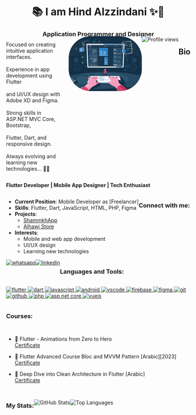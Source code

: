 
<h1 align="center">📚 I am Hind Alzzindani ✨👋</h1>
<h3 align="center">Application Programmer and Designer</h3>
<div style="display: flex; align-items: flex-start; margin-top: -20px; flex-wrap: wrap;">
  <!-- النص على اليسار -->
  <div style="flex: 1; max-width: 200px; text-align: left; margin-right: 20px;">
    <p>
      Focused on creating intuitive application interfaces. <br><br>
      Experience in app development using Flutter<br><br> 
      and UI/UX design with Adobe XD and Figma. <br><br>
      Strong skills in ASP.NET MVC Core, Bootstrap, 
      <br><br> Flutter, Dart, and responsive design. <br><br>
      Always evolving and learning new technologies... 🎲🎯  
    </p>
  </div>
  
  <div style="flex-shrink: 0;">
    <img alt="Coding" width="200" src="./dev.gif" style="border-radius: 60px; margin-top: 0;">
  </div>
  

<br>

<div align="left">
  <img src="https://komarev.com/ghpvc/?username=hindalzzindan" alt="Profile views" />
</div>




<br>


## Bio

**Flutter Developer | Mobile App Designer | Tech Enthusiast**

- **Current Position**: Mobile Developer as [Freelancer]
- **Skills**: Flutter, Dart, JavaScript, HTML, PHP, Figma
- **Projects**: 
  - [ShammkhApp](https://play.google.com/store/apps/details?id=com.awalnet.flutter_shammakh_ecom)
  - [Alhawi Store](https://play.google.com/store/apps/details?id=com.alhawi.active_ecommerce_flutter_app)
- **Interests**: 
  - Mobile and web app development
  - UI/UX design
  - Learning new technologies

### Connect with me:

  <a href="https://wa.me/775464411" target="_blank"> 
    <img src="https://www.vectorlogo.zone/logos/whatsapp/whatsapp-icon.svg" alt="whatsapp" width="40" height="40" />
  </a>
  <a href="https://www.linkedin.com/in/hind-alzzindani/" target="_blank"> 
    <img src="https://www.vectorlogo.zone/logos/linkedin/linkedin-icon.svg" alt="linkedin" width="40" height="40" />
  </a>

### Languages and Tools:

<p align="left">
  <a href="https://flutter.dev/" target="_blank">
    <img src="https://www.vectorlogo.zone/logos/flutterio/flutterio-icon.svg" alt="flutter" width="40" height="40" />
  </a>
  <a href="https://dart.dev" target="_blank">
    <img src="https://www.vectorlogo.zone/logos/dartlang/dartlang-icon.svg" alt="dart" width="40" height="40" />
  </a>
  <a href="https://www.javascript.com/" target="_blank">
    <img src="https://www.vectorlogo.zone/logos/javascript/javascript-icon.svg" alt="javascript" width="40" height="40" />
  </a>
  <a href="https://www.android.com/studio" target="_blank">
    <img src="https://camo.githubusercontent.com/e87a0bbc2ea533869deabc5775446f8a634e13dc84511323038eab5203ff40e5/68747470733a2f2f63646e2e6a7364656c6976722e6e65742f67682f64657669636f6e732f64657669636f6e2f69636f6e732f616e64726f696473747564696f2f616e64726f696473747564696f2d6f726967696e616c2e737667" alt="android" width="40" height="40" />
  </a>
  <a href="https://code.visualstudio.com/" target="_blank">
    <img src="https://www.vectorlogo.zone/logos/visualstudio_code/visualstudio_code-icon.svg" alt="vscode" width="40" height="40" />
  </a>
  <a href="https://firebase.google.com/" target="_blank">
    <img src="https://www.vectorlogo.zone/logos/firebase/firebase-icon.svg" alt="firebase" width="40" height="40" />
  </a>
  <a href="https://www.figma.com/" target="_blank">
    <img src="https://www.vectorlogo.zone/logos/figma/figma-icon.svg" alt="figma" width="40" height="40" />
  </a>
  <a href="https://git-scm.com/" target="_blank">
    <img src="https://www.vectorlogo.zone/logos/git-scm/git-scm-icon.svg" alt="git" width="40" height="40" />
  </a>
  <a href="https://github.com/" target="_blank">
    <img src="https://www.vectorlogo.zone/logos/github/github-icon.svg" alt="github" width="40" height="40" />
  </a>
  <a href="https://www.php.net/" target="_blank">
    <img src="https://www.vectorlogo.zone/logos/php/php-icon.svg" alt="php" width="40" height="40" />
  </a>
  <a href="https://dotnet.microsoft.com/apps/aspnet" target="_blank">
    <img src="https://www.vectorlogo.zone/logos/dotnet/dotnet-icon.svg" alt="asp.net core" width="40" height="40" />
  </a>
  <a href="https://vuejs.org/" target="_blank">
    <img src="https://www.vectorlogo.zone/logos/vuejs/vuejs-icon.svg" alt="vuejs" width="40" height="40" />
  </a>
</p>

### Courses:

- 🎯 Flutter - Animations from Zero to Hero  
  [Certificate](https://www.udemy.com/certificate/UC-82b63551-3818-47b7-b1c2-5676f45cfb31/)

- 🎯 Flutter Advanced Course Bloc and MVVM Pattern [Arabic][2023]  
  [Certificate](https://www.udemy.com/certificate/UC-dcea4f17-2e77-4978-afce-5fd95370bd29/)

- 🎯 Deep Dive into Clean Architecture in Flutter [Arabic]  
  [Certificate](https://www.udemy.com/certificate/UC-e3ffa369-c4fb-4dee-a295-b8692da00f85/)

### My Stats:

<p align="left">
  <img align="center" src="https://github-readme-stats.vercel.app/api?username=hindalzzindani&show_icons=true&theme=radical" alt="GitHub Stats" />
</p>
<p align="left">
  <img align="center" src="https://github-readme-stats.vercel.app/api/top-langs/?username=hindalzzindani&layout=compact&theme=radical" alt="Top Languages" />
</p>
